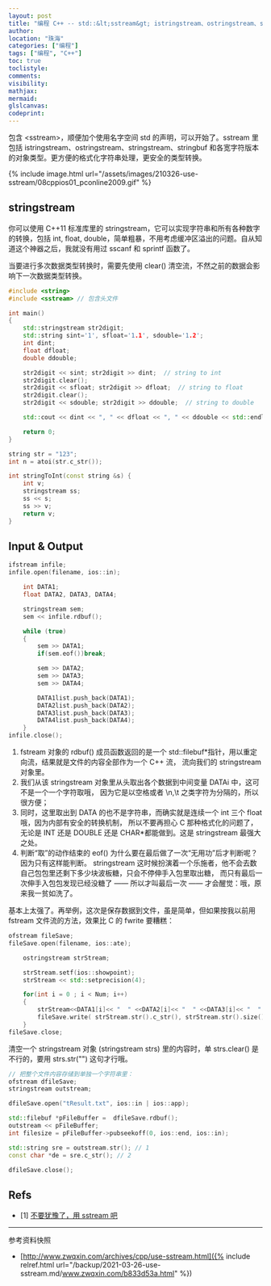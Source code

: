 ```yaml
---
layout: post
title: "编程 C++ -- std::&lt;sstream&gt; istringstream、ostringstream、stringstream"
author:
location: "珠海"
categories: ["编程"]
tags: ["编程", "C++"]
toc: true
toclistyle:
comments:
visibility:
mathjax:
mermaid:
glslcanvas:
codeprint:
---
```


包含 &lt;sstream&gt;，顺便加个使用名字空间 std 的声明，可以开始了。sstream 里包括 istringstream、ostringstream、stringstream、stringbuf 和各宽字符版本的对象类型。更方便的格式化字符串处理，更安全的类型转换。

{% include image.html url="/assets/images/210326-use-sstream/08cppios01_pconline2009.gif" %}


## stringstream

你可以使用 C++11 标准库里的 stringstream，它可以实现字符串和所有各种数字的转换，包括 int, float, double，简单粗暴，不用考虑缓冲区溢出的问题。自从知道这个神器之后，我就没有用过 sscanf 和 sprintf 函数了。

当要进行多次数据类型转换时，需要先使用 clear() 清空流，不然之前的数据会影响下一次数据类型转换。

```cpp
#include <string>
#include <sstream> // 包含头文件

int main()
{
    std::stringstream str2digit;
    std::string sint='1', sfloat='1.1', sdouble='1.2';
    int dint;
    float dfloat;
    double ddouble;

    str2digit << sint; str2digit >> dint;  // string to int
    str2digit.clear();
    str2digit << sfloat; str2digit >> dfloat;  // string to float
    str2digit.clear();
    str2digit << sdouble; str2digit >> ddouble;  // string to double

    std::cout << dint << ", " << dfloat << ", " << ddouble << std::endl;

    return 0;
}
```

```cpp
string str = "123";
int n = atoi(str.c_str());

int stringToInt(const string &s) {
    int v;
    stringstream ss;
    ss << s;
    ss >> v;
    return v;
}
```


## Input & Output

```cpp
ifstream infile;
infile.open(filename, ios::in);

    int DATA1;
    float DATA2, DATA3, DATA4;

    stringstream sem;
    sem << infile.rdbuf();

    while (true)
    {
        sem >> DATA1;
        if(sem.eof())break;

        sem >> DATA2;
        sem >> DATA3;
        sem >> DATA4;

        DATA1list.push_back(DATA1);
        DATA2list.push_back(DATA2);
        DATA3list.push_back(DATA3);
        DATA4list.push_back(DATA4);
    }
infile.close();
```

1. fstream 对象的 rdbuf() 成员函数返回的是一个 std::filebuf\*指针，用以重定向流，结果就是文件的内容全部作为一个 C++ 流，
    流向我们的 stringstream 对象里。
2. 我们从该 stringstream 对象里从头取出各个数据到中间变量 DATAi 中，这可不是一个一个字符取哦，
    因为它是以空格或者 \n,\t 之类字符为分隔的，所以很方便；
3. 同时，这里取出到 DATA 的也不是字符串，而确实就是连续一个 int 三个 float 哦，因为内部有安全的转换机制，
    所以不要再担心 C 那种格式化的问题了，无论是 INT 还是 DOUBLE 还是 CHAR\*都能做到。这是 stringstream 最强大之处。
4. 判断“取”的动作结束的 eof() 为什么要在最后做了一次“无用功”后才判断呢？因为只有这样能判断。
    stringstream 这时候扮演着一个乐施者，他不会去数自己包包里还剩下多少块波板糖，只会不停伸手入包里取出糖，
    而只有最后一次伸手入包包发现已经没糖了 —— 所以才叫最后一次 —— 才会醒觉：哦，原来我一贫如洗了。

基本上太强了。再举例，这次是保存数据到文件，虽是简单，但如果按我以前用 fstream 文件流的方法，效果比 C 的 fwrite 要糟糕：

```cpp
ofstream fileSave;
fileSave.open(filename, ios::ate);

    ostringstream strStream;

    strStream.setf(ios::showpoint);
    strStream << std::setprecision(4);

    for(int i = 0 ; i < Num; i++)
    {
        strStream<<DATA1[i]<< "  " <<DATA2[i]<< "  " <<DATA3[i]<< "  " <<DATA4[i]<<endl;
        fileSave.write( strStream.str().c_str(), strStream.str().size() );
    }
fileSave.close;
```

清空一个 stringstream 对象 (stringstream strs) 里的内容时，单 strs.clear() 是不行的，要用 strs.str("") 这句才行哦。

```cpp
// 把整个文件内容存储到单独一个字符串里：
ofstream dfileSave;
stringstream outstream;

dfileSave.open("tResult.txt", ios::in | ios::app);

std::filebuf *pFileBuffer =  dfileSave.rdbuf();
outstream << pFileBuffer;
int filesize = pFileBuffer->pubseekoff(0, ios::end, ios::in);

std::string sre = outstream.str(); // 1
const char *de = sre.c_str(); // 2

dfileSave.close();
```


## Refs

- [1] [不要犹豫了，用 sstream 吧](http://www.zwqxin.com/archives/cpp/use-sstream.html)

<hr class='reviewline'/>
<p class='reviewtip'><script type='text/javascript' src='{% include relref.html url="/assets/reviewjs/blogs/2021-03-26-use-sstream.md.js" %}'></script></p>
<font class='ref_snapshot'>参考资料快照</font>

- [http://www.zwqxin.com/archives/cpp/use-sstream.html]({% include relref.html url="/backup/2021-03-26-use-sstream.md/www.zwqxin.com/b833d53a.html" %})
